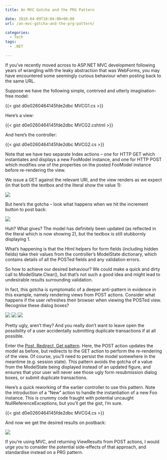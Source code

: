 ```yaml
---
title: An MVC Gotcha and the PRG Pattern

date: 2010-04-09T10:04:00+00:00
url: /an-mvc-gotcha-and-the-prg-pattern/

categories:
  - Tech
tags:
  - .NET

---
```

If you’ve recently moved across to ASP.NET MVC development following years of wrangling with the leaky abstraction that was WebForms, you may have encountered some seemingly curious behaviour when posting back to the same URL.

Suppose we have the following simple, contrived and utterly imagination-free model:

{{< gist d0e0260464145fde2dbc MVCG1.cs >}}

Here’s a view:

{{< gist d0e0260464145fde2dbc MVCG2.cshtml >}}

And here’s the controller:

{{< gist d0e0260464145fde2dbc MVCG2.cs >}}

Note that we have two separate Index actions – one for HTTP GET which instantiates and displays a new FooModel instance, and one for HTTP POST which modifies one of the properties on the posted FooModel instance before re-rendering the view.

We issue a GET against the relevant URI, and the view renders as we expect (in that both the textbox and the literal show the value 1):

![](https://blogstouks01.z33.web.core.windows.net/2023/08/Foo1_3.png)

But here’s the gotcha – look what happens when we hit the increment button to post back:

![](https://blogstouks01.z33.web.core.windows.net/2023/08/Foo2_3.png)

Huh? What gives? The model has definitely been updated (as reflected in the literal which is now showing 2), but the textbox is still stubbornly displaying 1.

What’s happening is that the Html helpers for form fields (including hidden fields) take their values from the controller’s ModelState dictionary, which contains details of all the POSTed fields and any validation errors.

So how to achieve our desired behaviour? We could make a quick and dirty call to ModelState.Clear(), but that’s not such a good idea and might lead to undesirable results surrounding validation.

In fact, this gotcha is symptomatic of a deeper anti-pattern in evidence in this example, namely rendering views from POST actions. Consider what happens if the user refreshes their browser when viewing the POSTed view. Recognise these dialog boxes?

![](https://blogstouks01.z33.web.core.windows.net/2023/08/IE_3.png)
![](https://blogstouks01.z33.web.core.windows.net/2023/08/Chrome_3.png)
![](https://blogstouks01.z33.web.core.windows.net/2023/08/Firefox_4.png)

Pretty ugly, aren’t they? And you really don’t want to leave open the possibility of a user accidentally submitting duplicate transactions if at all possible.

Enter the [Post, Redirect, Get pattern][1]. Here, the POST action updates the model as before, but redirects to the GET action to perform the re-rendering of the view. Of course, you’ll need to persist the model somewhere in the meantime (e.g. session state). This pattern avoids the gotcha of a value from the ModelState being displayed instead of an updated figure, and ensures that your user will never see those ugly form resubmission dialog boxes, or submit duplicate transactions.

Here’s a quick reworking of the earlier controller to use this pattern. Note the introduction of a “New” action to handle the instantiation of a new Foo instance. This is crummy code fraught with potential uncaught NullReferenceExceptions, but you’ll get the gist, I’m sure.

{{< gist d0e0260464145fde2dbc MVCG4.cs >}}

And now we get the desired results on postback:

![](https://blogstouks01.z33.web.core.windows.net/2023/08/Foo3_3.png)

If you’re using MVC, and returning ViewResults from POST actions, I would urge you to consider the potential side-effects of that approach, and standardise instead on a PRG pattern.

 [1]: http://en.wikipedia.org/wiki/Post/Redirect/Get